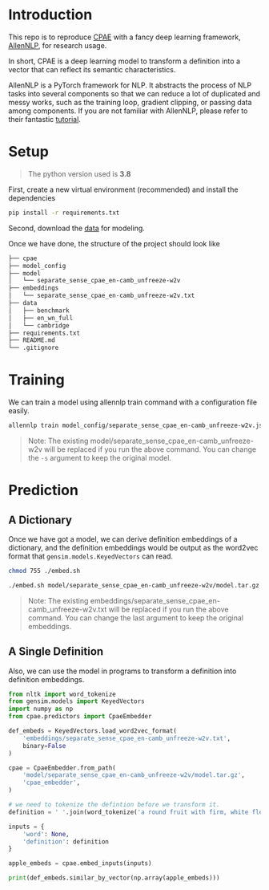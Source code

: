 # Introduction
This repo is to reproduce [CPAE](https://www.aclweb.org/anthology/D18-1181/) with a fancy deep learning framework, [AllenNLP](https://github.com/allenai/allennlp), for research usage.

In short, CPAE is a deep learning model to transform a definition into a vector that can reflect its semantic characteristics.

AllenNLP is a PyTorch framework for NLP. It abstracts the process of NLP tasks into several components so that we can reduce a lot of duplicated and messy works, such as the training loop, gradient clipping, or passing data among components. If you are not familiar with AllenNLP, please refer to their fantastic [tutorial](https://guide.allennlp.org/).

# Setup
> The python version used is **3.8**

First, create a new virtual environment (recommended) and install the dependencies
```bash
pip install -r requirements.txt
```

Second, download the [data](https://drive.google.com/drive/folders/1U8NljkuBTUd-sjxdamS-IJYQ2IOJU1yt?usp=sharing) for modeling.

Once we have done, the structure of the project should look like
```bash
├── cpae 
├── model_config
├── model
│   └── separate_sense_cpae_en-camb_unfreeze-w2v
├── embeddings
│   └── separate_sense_cpae_en-camb_unfreeze-w2v.txt
├── data 
│   ├── benchmark 
│   ├── en_wn_full 
│   └── cambridge
├── requirements.txt   
├── README.md 
└── .gitignore 
```

# Training
We can train a model using allennlp train command with a configuration file easily.
```bash
allennlp train model_config/separate_sense_cpae_en-camb_unfreeze-w2v.jsonnet -s model/separate_sense_cpae_en-camb_unfreeze-w2v -f --include-package cpae
```
> Note: The existing model/separate_sense_cpae_en-camb_unfreeze-w2v will be replaced if you run the above command. You can change the `-s` argument to keep the original model.

# Prediction
## A Dictionary
Once we have got a model, we can derive definition embeddings of a dictionary, and the definition embeddings would be output as the word2vec format that `gensim.models.KeyedVectors` can read.
```bash
chmod 755 ./embed.sh

./embed.sh model/separate_sense_cpae_en-camb_unfreeze-w2v/model.tar.gz data/cambridge/processed.cambridge.sense.000.jsonl embeddings/separate_sense_cpae_en-camb_unfreeze-w2v.txt
```
> Note: The existing embeddings/separate_sense_cpae_en-camb_unfreeze-w2v.txt will be replaced if you run the above command. You can change the last argument to keep the original embeddings.
## A Single Definition
Also, we can use the model in programs to transform a definition into definition embeddings.
```python
from nltk import word_tokenize
from gensim.models import KeyedVectors
import numpy as np
from cpae.predictors import CpaeEmbedder

def_embeds = KeyedVectors.load_word2vec_format(
    'embeddings/separate_sense_cpae_en-camb_unfreeze-w2v.txt',
    binary=False
)

cpae = CpaeEmbedder.from_path(
    'model/separate_sense_cpae_en-camb_unfreeze-w2v/model.tar.gz',
    'cpae_embedder',
)

# we need to tokenize the defintion before we transform it.
definition = ' '.join(word_tokenize('a round fruit with firm, white flesh and a green, red, or yellow skin'))

inputs = {
    'word': None,
    'definition': definition
}

apple_embeds = cpae.embed_inputs(inputs)

print(def_embeds.similar_by_vector(np.array(apple_embeds)))
```